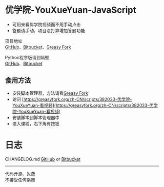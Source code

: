 # 优学院-YouXueYuan-JavaScript

* 可用来看优学院视频而不用手动点击
* 答题请手动，项目没打算增加答题功能  
  
项目地址  
[GitHub](https://github.com/Brush-JIM/YouXueYuan-JavaScript)、[Bitbucket](https://bitbucket.org/Brush-JIM/youxueyuan-javascript/)、[Greasy Fork](https://greasyfork.org/zh-CN/scripts/382033-优学院-youxueyuan-看视频)  
  
Python程序版请到隔壁  
[GitHub](https://github.com/Brush-JIM/YouXueYuan-Python)、[Bitbucket](https://bitbucket.org/Brush-JIM/youxueyuan-python/)  
  
## 食用方法  
* 安装脚本管理器，方法请看[Greasy Fork](https://greasyfork.org/zh-CN)
* 访问  [https://greasyfork.org/zh-CN/scripts/382033-优学院-YouXueYuan-看视频](https://greasyfork.org/zh-CN/scripts/382033-优学院-YouXueYuan-看视频)
* 安装脚本到脚本管理器中  
* 进入课程，右下角有按钮  

# 日志
CHANGELOG.md [GitHub](https://github.com/Brush-JIM/YouXueYuan-JavaScript/blob/master/CHANGELOG.md) or [Bitbucket](https://bitbucket.org/Brush-JIM/youxueyuan-javascript/src/master/CHANGELOG.md?fileviewer=file-view-default)  
  
---
代码开源、免费  
不接受任何捐赠  
